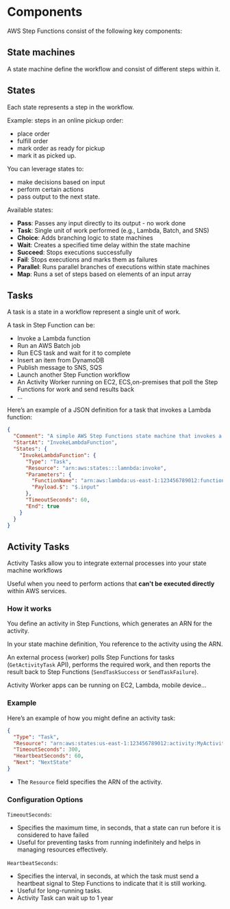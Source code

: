 # Components

AWS Step Functions consist of the following key components:

## State machines

A state machine define the workflow and consist of different steps within it.


## States

Each state represents a step in the workflow.

Example: steps in an online pickup order:
- place order
- fulfill order
- mark order as ready for pickup
- mark it as picked up.

You can leverage states to:
- make decisions based on input
- perform certain actions
- pass output to the next state.

Available states:
- **Pass**: Passes any input directly to its output - no work done
- **Task**: Single unit of work performed (e.g., Lambda, Batch, and SNS)
- **Choice**: Adds branching logic to state machines
- **Wait**: Creates a specified time delay within the state machine
- **Succeed**: Stops executions successfully
- **Fail**: Stops executions and marks them as failures
- **Parallel**: Runs parallel branches of executions within state machines
- **Map**: Runs a set of steps based on elements of an input array


## Tasks

A task is a state in a workflow represent a single unit of work.

A task in Step Function can be:
- Invoke a Lambda function
- Run an AWS Batch job
- Run ECS task and wait for it to complete
- Insert an item from DynamoDB
- Publish message to SNS, SQS
- Launch another Step Function workflow
- An Activity Worker running on EC2, ECS,on-premises that poll the Step Functions for work and send results back
- ...

Here’s an example of a JSON definition for a task that invokes a Lambda function:
```json
{
  "Comment": "A simple AWS Step Functions state machine that invokes a Lambda function with parameters and a timeout.",
  "StartAt": "InvokeLambdaFunction",
  "States": {
    "InvokeLambdaFunction": {
      "Type": "Task",
      "Resource": "arn:aws:states:::lamnbda:invoke",
      "Parameters": {
        "FunctionName": "arn:aws:lambda:us-east-1:123456789012:function:MyFunction",
        "Payload.$": "$.input"
      },
      "TimeoutSeconds": 60,
      "End": true
    }
  }
}
```


## Activity Tasks

Activity Tasks allow you to integrate external processes into your state machine workflows

Useful when you need to perform actions that **can't be executed directly** within AWS services.

### How it works

You define an activity in Step Functions, which generates an ARN for the activity.

In your state machine definition, You reference to the activity using the ARN.

An external process (worker) polls Step Functions for tasks (`GetActivityTask` API), performs the required work, and then reports the result back to Step Functions (`SendTaskSuccess` or `SendTaskFailure`).

Activity Worker apps can be running on EC2, Lambda, mobile device...

### Example
Here’s an example of how you might define an activity task:
```json
{
  "Type": "Task",
  "Resource": "arn:aws:states:us-east-1:123456789012:activity:MyActivity",
  "TimeoutSeconds": 300,
  "HeartbeatSeconds": 60,
  "Next": "NextState"
}
```
- The `Resource` field specifies the ARN of the activity.


### Configuration Options

`TimeoutSeconds`:
- Specifies the maximum time, in seconds, that a state can run before it is considered to have failed
- Useful for preventing tasks from running indefinitely and helps in managing resources effectively.

`HeartbeatSeconds`:
- Specifies the interval, in seconds, at which the task must send a heartbeat signal to Step Functions to indicate that it is still working.
- Useful for long-running tasks.
- Activity Task can wait up to 1 year
